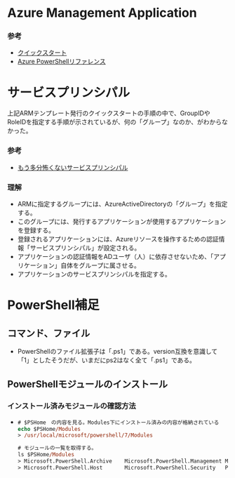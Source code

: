 # Azure Management Application

### 参考
  - [クイックスタート](https://learn.microsoft.com/ja-jp/azure/azure-resource-manager/managed-applications/publish-service-catalog-app?tabs=azure-powershell)
  - [Azure PowerShellリファレンス](https://learn.microsoft.com/ja-jp/powershell/azure/?view=azps-9.3.0)

# サービスプリンシパル

上記ARMテンプレート発行のクイックスタートの手順の中で、GroupIDやRoleIDを指定する手順が示されているが、何の「グループ」なのか、がわからなかった。

### 参考
  - [もう多分怖くないサービスプリンシパル](https://tech-lab.sios.jp/archives/23371)

### 理解
- ARMに指定するグループには、AzureActiveDirectoryの「グループ」を指定する。
- このグループには、発行するアプリケーションが使用するアプリケーションを登録する。
- 登録されるアプリケーションには、Azureリソースを操作するための認証情報「サービスプリンシパル」が設定される。
- アプリケーションの認証情報をADユーザ（人）に依存させないため、「アプリケーション」自体をグループに属させる。
- アプリケーションのサービスプリンシパルを指定する。

# PowerShell補足

## コマンド、ファイル
- PowerShellのファイル拡張子は「.ps1」である。version互換を意識して「1」としたそうだが、いまだにps2はなく全て「.ps1」である。

## PowerShellモジュールのインストール

### インストール済みモジュールの確認方法
- 
  ``` ps
  # $PSHome　の内容を見る。Modules下にインストール済みの内容が格納されている
  echo $PSHome/Modules
  > /usr/local/microsoft/powershell/7/Modules

  # モジュールの一覧を取得する。
  ls $PSHome/Modules
  > Microsoft.PowerShell.Archive    Microsoft.PowerShell.Management Microsoft.PowerShell.Utility    PackageManagement               ThreadJob
  > Microsoft.PowerShell.Host       Microsoft.PowerShell.Security   PSReadLine                      PowerShellGet
  ```
